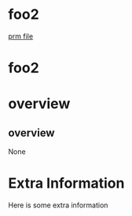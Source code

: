 
# foo2

[prm file](case.prm)

# foo2

# overview

## overview 

None


# Extra Information

Here is some extra information

